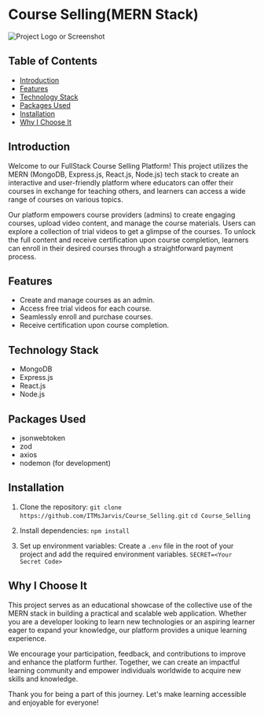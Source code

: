 # Course Selling(MERN Stack)

![Project Logo or Screenshot](/path/to/logo_or_screenshot.png)

## Table of Contents
- [Introduction](#introduction)
- [Features](#features)
- [Technology Stack](#technology-stack)
- [Packages Used](#packages-used)
- [Installation](#installation)
- [Why I Choose It](#why-i-choose-it)


## Introduction
Welcome to our FullStack Course Selling Platform! This project utilizes the MERN (MongoDB, Express.js, React.js, Node.js) tech stack to create an interactive and user-friendly platform where educators can offer their courses in exchange for teaching others, and learners can access a wide range of courses on various topics.

Our platform empowers course providers (admins) to create engaging courses, upload video content, and manage the course materials. Users can explore a collection of trial videos to get a glimpse of the courses. To unlock the full content and receive certification upon course completion, learners can enroll in their desired courses through a straightforward payment process.

## Features
- Create and manage courses as an admin.
- Access free trial videos for each course.
- Seamlessly enroll and purchase courses.
- Receive certification upon course completion.

## Technology Stack
- MongoDB
- Express.js
- React.js
- Node.js

## Packages Used
- jsonwebtoken
- zod
- axios
- nodemon (for development)

## Installation
1. Clone the repository:
`git clone https://github.com/ITMsJarvis/Course_Selling.git`
`cd Course_Selling`
2. Install dependencies:
`npm install`

3. Set up environment variables:
Create a `.env` file in the root of your project and add the required environment variables.
`SECRET=<Your Secret Code>`

## Why I Choose It
This project serves as an educational showcase of the collective use of the MERN stack in building a practical and scalable web application. Whether you are a developer looking to learn new technologies or an aspiring learner eager to expand your knowledge, our platform provides a unique learning experience.

We encourage your participation, feedback, and contributions to improve and enhance the platform further. Together, we can create an impactful learning community and empower individuals worldwide to acquire new skills and knowledge.

Thank you for being a part of this journey. Let's make learning accessible and enjoyable for everyone!
